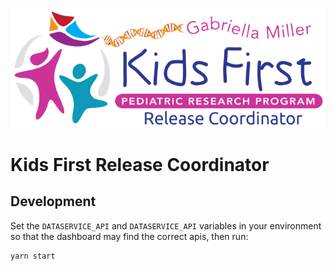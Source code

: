 ![Data Service](public/kf_releasecoordinator.png)

Kids First Release Coordinator
==============================

## Development

Set the `DATASERVICE_API` and `DATASERVICE_API` variables in your environment
so that the dashboard may find the correct apis, then run:
```
yarn start
```
